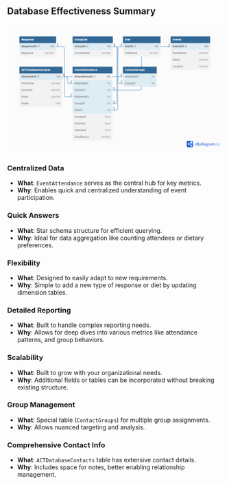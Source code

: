 ## Database Effectiveness Summary
![Database](./Database-New.png)

### Centralized Data
- **What**: `EventAttendance` serves as the central hub for key metrics.
- **Why**: Enables quick and centralized understanding of event participation.

### Quick Answers
- **What**: Star schema structure for efficient querying.
- **Why**: Ideal for data aggregation like counting attendees or dietary preferences.

### Flexibility
- **What**: Designed to easily adapt to new requirements.
- **Why**: Simple to add a new type of response or diet by updating dimension tables.

### Detailed Reporting
- **What**: Built to handle complex reporting needs.
- **Why**: Allows for deep dives into various metrics like attendance patterns, and group behaviors.

### Scalability
- **What**: Built to grow with your organizational needs.
- **Why**: Additional fields or tables can be incorporated without breaking existing structure.

### Group Management
- **What**: Special table (`ContactGroups`) for multiple group assignments.
- **Why**: Allows nuanced targeting and analysis.

### Comprehensive Contact Info
- **What**: `ACTDatabaseContacts` table has extensive contact details.
- **Why**: Includes space for notes, better enabling relationship management.
